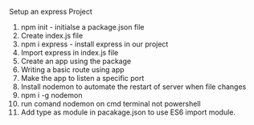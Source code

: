 Setup an express Project
1. npm init - initialse a package.json file
2. Create index.js file
3. npm i express - install express in our project
4. Import express in index.js file
5. Create an app using the package
6. Writing a basic route using app
7. Make the app to listen a specific port
8. Install nodemon to automate the restart of server when file changes
9. npm i -g nodemon
10. run comand nodemon on cmd terminal not powershell
11. Add type as module in pacakage.json to use ES6 import module.